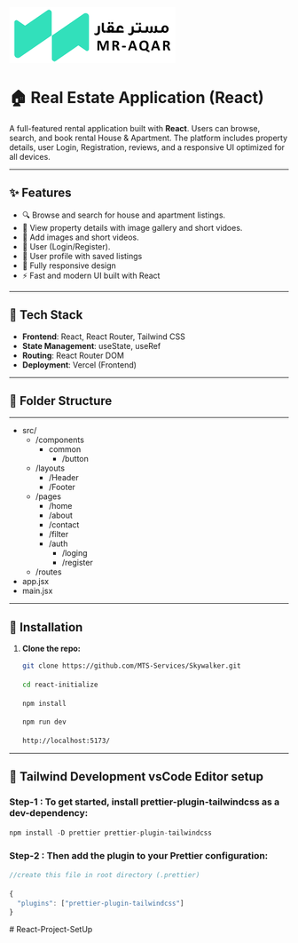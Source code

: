 ![alt text](/public/logo%20.png)

# 🏠 Real Estate Application (React)

A full-featured rental application built with **React**. Users can browse, search, and book rental House & Apartment. The platform includes property details, user Login, Registration, reviews, and a responsive UI optimized for all devices.

---

## ✨ Features

- 🔍 Browse and search for house and apartment listings.
- 🏡 View property details with image gallery and short vidoes.
- 📝 Add images and short videos.
- 🔐 User (Login/Register).
- 💾 User profile with saved listings
- 📱 Fully responsive design
- ⚡ Fast and modern UI built with React

---

## 🚀 Tech Stack

- **Frontend**: React, React Router, Tailwind CSS
- **State Management**: useState, useRef
- **Routing**: React Router DOM
- **Deployment**: Vercel (Frontend)

---

## 📁 Folder Structure

---

- src/
  - /components
    - common
      - /button
  - /layouts
    - /Header
    - /Footer
  - /pages
    - /home
    - /about
    - /contact
    - /filter
    - /auth
      - /loging
      - /register
  - /routes
- app.jsx
- main.jsx

---

## 🔧 Installation

1. **Clone the repo:**

   ```bash
   git clone https://github.com/MTS-Services/Skywalker.git

   cd react-initialize

   npm install

   npm run dev

   http://localhost:5173/

   ```

---

## 🎨 Tailwind Development vsCode Editor setup

### Step-1 : To get started, install prettier-plugin-tailwindcss as a dev-dependency:

```js
npm install -D prettier prettier-plugin-tailwindcss
```

### Step-2 : Then add the plugin to your Prettier configuration:

```js
//create this file in root directory (.prettier)

{
  "plugins": ["prettier-plugin-tailwindcss"]
}
```
#   R e a c t - P r o j e c t - S e t U p 
 
 